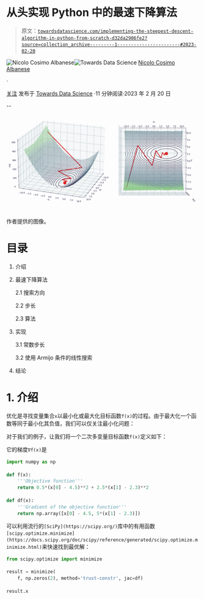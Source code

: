 # 从头实现 Python 中的最速下降算法

> 原文：[`towardsdatascience.com/implementing-the-steepest-descent-algorithm-in-python-from-scratch-d32da2906fe2?source=collection_archive---------1-----------------------#2023-02-20`](https://towardsdatascience.com/implementing-the-steepest-descent-algorithm-in-python-from-scratch-d32da2906fe2?source=collection_archive---------1-----------------------#2023-02-20)

[](https://nicolo-albanese.medium.com/?source=post_page-----d32da2906fe2--------------------------------)![Nicolo Cosimo Albanese](https://nicolo-albanese.medium.com/?source=post_page-----d32da2906fe2--------------------------------)[](https://towardsdatascience.com/?source=post_page-----d32da2906fe2--------------------------------)![Towards Data Science](https://towardsdatascience.com/?source=post_page-----d32da2906fe2--------------------------------) [Nicolo Cosimo Albanese](https://nicolo-albanese.medium.com/?source=post_page-----d32da2906fe2--------------------------------)

·

[关注](https://medium.com/m/signin?actionUrl=https%3A%2F%2Fmedium.com%2F_%2Fsubscribe%2Fuser%2F7430df412ec&operation=register&redirect=https%3A%2F%2Ftowardsdatascience.com%2Fimplementing-the-steepest-descent-algorithm-in-python-from-scratch-d32da2906fe2&user=Nicolo+Cosimo+Albanese&userId=7430df412ec&source=post_page-7430df412ec----d32da2906fe2---------------------post_header-----------) 发布于 [Towards Data Science](https://towardsdatascience.com/?source=post_page-----d32da2906fe2--------------------------------) ·11 分钟阅读·2023 年 2 月 20 日[](https://medium.com/m/signin?actionUrl=https%3A%2F%2Fmedium.com%2F_%2Fvote%2Ftowards-data-science%2Fd32da2906fe2&operation=register&redirect=https%3A%2F%2Ftowardsdatascience.com%2Fimplementing-the-steepest-descent-algorithm-in-python-from-scratch-d32da2906fe2&user=Nicolo+Cosimo+Albanese&userId=7430df412ec&source=-----d32da2906fe2---------------------clap_footer-----------)

--

[](https://medium.com/m/signin?actionUrl=https%3A%2F%2Fmedium.com%2F_%2Fbookmark%2Fp%2Fd32da2906fe2&operation=register&redirect=https%3A%2F%2Ftowardsdatascience.com%2Fimplementing-the-steepest-descent-algorithm-in-python-from-scratch-d32da2906fe2&source=-----d32da2906fe2---------------------bookmark_footer-----------)![](img/0fbf614bb4efdb8d5bcf885b4aa8bb4b.png)

作者提供的图像。

# 目录

1.  介绍

1.  最速下降算法

    2.1 搜索方向

    2.2 步长

    2.3 算法

1.  实现

    3.1 常数步长

    3.2 使用 Armijo 条件的线性搜索

1.  结论

# 1. 介绍

优化是寻找变量集合`x`以最小化或最大化目标函数`f(x)`的过程。由于最大化一个函数等同于最小化其负值，我们可以仅关注最小化问题：

对于我们的例子，让我们将一个二次多变量目标函数`f(x)`定义如下：

它的梯度`∇f(x)`是

```py
import numpy as np

def f(x):
    '''Objective function'''
    return 0.5*(x[0] - 4.5)**2 + 2.5*(x[1] - 2.3)**2

def df(x):
    '''Gradient of the objective function'''
    return np.array([x[0] - 4.5, 5*(x[1] - 2.3)])
```

可以利用流行的`[SciPy](https://scipy.org/)`库中的有用函数`[scipy.optimize.minimize](https://docs.scipy.org/doc/scipy/reference/generated/scipy.optimize.minimize.html)`来快速找到最优解：

```py
from scipy.optimize import minimize

result = minimize(
    f, np.zeros(2), method='trust-constr', jac=df)

result.x
```
